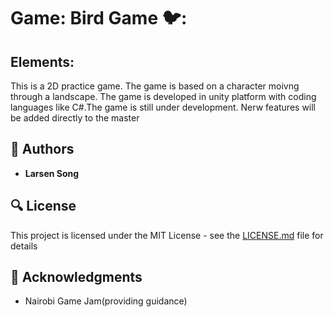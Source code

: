 # Game: Bird Game 🐦:


## **Elements:**

 This is a 2D practice game. The game is based on a character moivng through a landscape.
The game is developed in unity platform with coding languages like C#.The  game is still under development. Nerw features will be added directly to the master

## :blue_book: Authors
* **Larsen Song** 

## :mag: License

This project is licensed under the MIT License - see the [LICENSE.md](https://github.com/larsensong/Bird_game/blob/master/LICENSE.md) file for details



## :mega: Acknowledgments

* Nairobi Game Jam(providing guidance)

